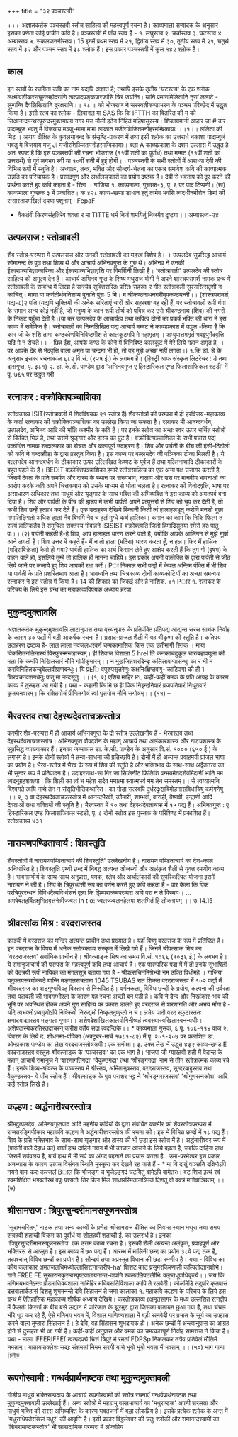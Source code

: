 +++
title = "३२ पञ्चस्तवी"

+++
अज्ञातकर्तक पञ्चस्तवी स्तोत्र साहित्य की महत्त्वपूर्ण रचना है। काव्यमाला सम्पादक के अनुसार इसका प्रणेता कोई प्राचीन कवि है। पञ्चस्तवी में पाँच स्तव हैं -
१. लघुस्तव २. चर्चास्तव ३. घटस्तव ४. अम्बास्तव ५. सकलजननीस्तव। 15 इनमें प्रथम स्तव में २१, द्वितीय स्तव में ३०, तृतीय स्तव में २१, चतुर्थ स्तव में
३२ और पञ्चम स्तव में ३८ श्लोक हैं। इस प्रकार पञ्चस्तवी में कुल १४२ श्लोक हैं।
## काल  
इन स्तवों के रचयिता कवि का नाम यद्यपि अज्ञात है; तथापि इसके तृतीय 'घटस्तव' के एक श्लोक
लक्ष्मीवशीकरणचूर्णसहोदराणि त्वत्पादपङ्कजरजांसि चिरं जयन्ति। यानि प्रमाणमिलितानि नृणां ललाटे -
लुम्पन्ति दैवलिखितानि दुरक्षराणि।। १८ ॥ को भोजराज ने सरस्वतीकण्ठाभरण के पञ्चम परिच्छेद में उद्धृत किया है। इसी स्तव का श्लोक - लिवानल मा
SAS कि कि IFTTH का वितरित की म को जिआनन्दमन्थरपुरन्दरमुक्तमाल्य
नगर मज मौली हठेन निहितं महिषासुरस्य। शिकायमानी आहार जा # कर पादाम्बुज भवतु में विजयाय मञ्जु-मामा मामा
लाकात मजीरशिजितमनोहरमम्बिकायाः ।।१।। ललिता की मिट । अप्पय दीक्षित के कुवलयानन्द के संसृष्टि-प्रकरण में तथा इसी श्लोक का उत्तरार्ध
नकाशा पादाम्बुजं भवतु मे विजयाय मजु
JI मजीरशिञ्जितमनोहरमम्बिकायाः। क्ला A काव्यप्रकाश के दशम उल्लास में उद्धृत है अतः स्पष्ट है कि इस पञ्चस्तवी की रचना भोजराज (११वीं शती का पूर्वार्ध) तथा मम्मट (११वीं शती का उत्तरार्थ) से पूर्व लगभग स्वी या १०वीं शती में हुई होगी।।
पञ्चस्तवी के सभी स्तोत्रों में आराध्या देवी की विभिन्न रूपों में स्तुति है। अध्यात्म, तन्त्र, भक्ति और सौन्दर्य-चेतना का एकत्र समावेश कवि की काव्यात्मक उन्नति का परिचायक है। प्रसादगुण और अर्थालङ्कारों का प्रयोग द्रष्टव्य है। देवी से भवताप को दूर करने की प्रार्थना करते हुए कवि कहता है - रिला । गाजिया १. काव्यमाला, गुच्छक-३, पृ. ६ पर पाद टिप्पणी। (ख) काव्यमाला गुच्छक ३ में प्रकाशित।
क
४२८
काव्य-खण्ड
डाधान हतुं त्वमेव भवसि त्वदधीनमीशेन डिमां की
संसारतापमखिलं दयया पशूनाम्। FepaF
- वैकर्तवी किरणसंहतिरेव शक्ता र
मा TITTE धर्म निजं शमयितुं निजयैव दृष्टया।। अम्बास्तव-२४

##  उत्पलराज : स्तोत्रावली
शैव स्तोत्र-परम्परा में उत्पलराज और उनकी स्तोत्रावली का महत्त्व विशेष है। । उत्पलदेव सुप्रसिद्ध आचार्य सोमानन्द के पुत्र तथा शिष्य थे और आचार्य अभिनवगुप्त के गुरु थे। अभिनव ने उनकी ईश्वरप्रत्यभिज्ञाकारिका और ईश्वरप्रत्यभिज्ञावृत्ति पर विमर्शिनी लिखी है। 'स्तोत्रावली' उत्पलदेव की स्तोत्र साहित्य को अमूल्य देन है। आचार्य अभिनव गुप्त के शिष्य मधुराज योगी ने अपने शास्त्रपरामर्श नामक ग्रन्थ में स्तोत्रावली के सम्बन्ध में लिखा है
सन्त्येव सूक्तिसरितः परितः सहस्राः र गीत स्तोत्रावली सुरसरित्सदृशी न काचित्। माया
या कर्णतीर्थमतिशय्य पुनाति पुंसः 5 मि। म
श्रीकण्ठनाथनगरीमुपकण्ठयन्ती।। (शास्त्रपरामर्श, पद्य-८)२ पति (यद्यपि सूक्तियों की अनेक सरिताएं चारों ओर सहस्रशः बह रही हैं, पर स्तोत्रावली रूपी गंगा के समान अन्य कोई नहीं है, जो मनुष्य के कान रूपी तीर्थ को पवित्र कर उसे श्रीकण्ठनाथ (शिव) की नगरी के निकट पहुँचा देती है।)या कर
उत्पलदेव के आचार्यत्व तथा कवित्व दोनों का प्रकर्ष भक्ति की धारा में इस काव्य में समेकित है। स्तोत्रावली का निम्नलिखित पद्य आचार्य मम्मट ने काव्यप्रकाश में उद्धृत -किया है कि कार जी के शशि तामा
कण्ठकोणविनिविष्टमीश ते कालकूटमपि मे महामृतम् ।
अप्युपात्तममृतं भवद्वपुर्भेदवृत्ति यदि मे न रोचते।। - छिह ईश, आपके कण्ठ के कोने में विनिविष्ट कालकूट में मेरे लिये महान अमृत है, । पर आपके देह से भेदवृत्ति वाला अमृत या चन्द्रमा भी हो, तो वह मुझे अच्छा नहीं लगता।)
१.कि डॉ. डे के अनुसार इसका रचनाकाल ६८२ वि.सं. (९२५ ई.) के लगभग है। (हिस्ट्री आफ संस्कृत
लिटरेचर : डे तथा दासगुप्त, पृ. ३८१) २. डा. के.सी. पाण्डेय द्वारा 'अभिनवगुप्त ए हिस्टारिकल एण्ड फिलासाफिकल स्टडी' में
पृ. ७६५ पर उद्धृत गरी
## रत्नाकर : वक्रोक्तिपञ्चाशिका
स्तोत्रकाव्य ISIT(स्तोत्रावली में शिवविषयक २१ स्तोत्र हैं) शैवस्तोत्रों की परम्परा में ही हरविजय-महाकाव्य के कर्ता रत्नाकर की वक्रोक्तिपञ्चाशिका का उल्लेख किया जा सकता है। रलाकर भी आनन्दवर्धन, उत्पलदेव, अभिनव आदि की भाँति कश्मीर के कवि हैं। पर इनके स्तोत्र का अन्तः स्वर ऊपर चर्चित स्तोत्रों से किंचित् भिन्न है, तथा उसमें श्रृङ्गार और हास्य का पुट है। वक्रोक्तिपञ्चाशिका के सभी पचास पद्य वक्रोक्ति नामक शब्दालंकार का रोचक और कलापूर्ण उदाहरण है। शिव और पार्वती के बीच की हंसी-ठिठोली को कवि ने शब्दक्रीडा के द्वारा प्रस्तुत किया है। इस काव्य पर वल्लभदेव की पञ्जिका टीका मिलती है। ये वल्लभदेव आनन्दवर्धन के टीकाकार ऊपर उल्लिखित कैय्यट के पूर्वज हैं तथा मल्लिनाथादि टीकाकारों के बहुत पहले के हैं।
BEDIT वक्रोक्तिपञ्चाशिका हमारे स्तोत्रसाहित्य का एक अन्य पक्ष उजागर करती है, जिसमें देवता के प्रति समर्पण और दास्य के स्थान पर सख्यभाव, नालाप और उस पर मानवीय भावनाओं का आरोप करके कवि अपने चित्तकषाय को उसके माध्यम से धोता चलता है। रत्नाकर की विनोदवृत्ति, भाषा पर असाधारण अधिकार तथा माधुर्य और श्रृङ्गार के साथ भक्ति की अभिव्यक्ति ने इस काव्य को अमतपर्व बना दिया है। शिव और पार्वती के बीच की झड़प में कभी पार्वती अपने प्रत्युत्तरों से शिव को चुप कर देती हैं, तो कभी शिव उन्हें हतप्रभ कर देते हैं। एक उदाहरण देखिये स्किानी किती
त्वं हालाहलभृत् करोषि मनसो मूछा ममालिङ्गितो अधिक
हालां नैव बिभर्मि नैव च हलं मुग्धे कथं हालिकः। कमान का काम कि निकि फिल्म त
सत्यं हालिकतैव ते समुचिता सक्तस्य गोवाहने ISISIST
वक्रोक्त्यति जितो हिमाद्रिसुतया स्मेरो हरः पातु वः।। (२) पार्वती कहती हैं-हे शिव, आप हालाहल धारण करने वाले हैं, क्योंकि आपके आलिंगन से मुझे मूर्छा आने लगती है। शिव उत्तर में कहते हैं- मैं न तो हाला (मदिरा) धारण करता हूँ, न हल। फिर मैं हालिक (मदिराविक्रेता) कैसे हो गया? पार्वती हालिक का अर्थ किसान लेते हुए आक्षेप करती हैं कि तुम गो (वृषभ) के वाहन वाले हो, इसलिये तुम्हें तो हालिक ही मानना चाहिये। इस प्रकार अपनी वक्रोक्ति के द्वारा पार्वती से जीत लिये जाने पर लजाये हुए शिव आपकी रक्षा करें। Pा निकाल
सभी पद्यों में केवल अन्तिम पंक्ति में भी शिव या पार्वती के प्रति प्रशस्तिभाव आता है। भावध्वनि तथा चित्रकाव्य दोनों काव्यकोटियों का अच्छा समन्वय रत्नाकर ने इस स्तोत्र में किया है।
14 की शिकार का जिकई और है नाशिक. ०१ Pार
१. रलाकर के परिचय के लिये इस ग्रन्थ का महाकाव्यविषयक अध्याय हरया
## मुकुन्दमुक्तावलि
अज्ञातकर्तक मुकुन्दमुक्तावलि लाटानुप्रास तथा वृत्त्यनुप्रास के प्रतिपंक्ति प्रतिपद्य आद्यन्त सरस सार्थक निर्वाह के कारण ३० पद्यों में बड़ी आकर्षक रचना है। प्रसाद-प्रांजल शैली में यह श्रीकृष्ण की स्तुति है। कतिपय उदाहरण द्रष्टव्य हैं- लाल लाला
नवजलधरवर्णं चम्पकामासिक किस तक उतीमागी स्तिक । माया विकसितनलिनास्यं विस्फुरन्मन्दहास्यम्।
ही शिवाज विशाला 5 hrel ति कनकाचदुकूल चारुबहावयूला
की मला कि कमपि निखिलसारं नौमि गोपीकुमारम्।। न मुखजितशरदिन्दुः कलिलावण्यासन्धुः का
र भी न करविनिहितकन्दुबेल्लवीप्राणबन्धुः। यि प्रEि वपुरुपसृतरेणुः कक्षनिःक्षिप्तवणु- काटिपणा की ही 1 शिरवचनवशगधेनुः पातु मा नन्दसूनुः ।। (१, २) एशिय माहिर PL कहीं-कहीं यमक के प्रति आग्रह के कारण काव्य में दुरूहता आ गयी है। यथा -
कहानी कि मि छ ही पिक निइन्द्रनिवारं व्रजपतिवारं निधूतवारं कृतघनवारम्। कि
रक्षितगोत्रं प्रीणितगोत्रं त्वां घृतगोत्र नौमि सगोत्रम्।। (११) –

## भैरवस्तव तथा देहस्थदेवताचक्रस्तोत्र
कश्मीर शैव-परम्परा में ही आचार्य अभिनवगुप्त के दो स्तोत्र उल्लेखनीय हैं - भैरवस्तव तथा देहस्थदेवताचक्रस्तोत्र। अभिनवगुप्त शैवदर्शन के महान् आचार्य तथा अलंकारशास्त्र और नाट्यशास्त्र के सुप्रसिद्ध व्याख्याकार हैं। इनका जन्मकाल डा. के.सी. पाण्डेय के अनुसार वि.सं. १००० (६५० ई.) के लगभग है। इनके दोनों स्तोत्रों में तन्त्र-साधना की प्रतिच्छवि है। दोनों में ही अत्यन्त प्रवाहमयी प्रांजल भाषा का प्रयोग है। भैरव-स्तोत्र में भैरव के रूप में शिव की स्तुति है और भक्तिभाव के साथ-साथ अद्वैततत्त्व का भी सुन्दर रूप में प्रतिपादन है। उदाहरणार्थ-सा गिर जा सिलिनीट फिलिशि वन्मयमेतदशेषमिदानीं भाति मम त्वदनुग्रहशक्त्या। कि शिली का त्वं च महेश सदैव ममात्मा स्वात्मभवं मम तेन समस्तम्।।
से त्वय्यात्मनि विश्वगते त्वयि नाथे तेन न संसृतिभीतिकथास्ति। का गोडा सत्स्वपि दुर्धरदुःखविमोहनासविधायिषु कर्मगणेषु ।। २, ३ वा देहस्थदेवताचक्रस्तोत्र में आनन्दभैरवी, कौमारी, शाम्भवी, वाराही, वैष्णवी, इन्द्राणी आदि देवताओं तथा शक्तियों की स्तुति है।
भैरवस्तव में १० तथा देहस्थदेवताचक्र में १५ पद्य हैं।
अभिनवगुप्त : ए हिस्टारिकल एण्ड फिलासफिकल स्टडी, पृ. ८ दोनों स्तोत्र इस पुस्तक के परिशिष्ट में प्रकाशित हैं।
स्तोत्रकाव्य
४३१
## नारायणपण्डिताचार्य : शिवस्तुति
शैवस्तोत्रों में नारायणपण्डिताचार्य की शिवस्तुति' उल्लेखनीय है। नारायण पण्डिताचार्य का देश-काल अनिर्धारित है। शिवस्तुति पृथ्वी छन्द में निबद्ध अत्यन्त ओजस्वी और अलंकृत शैली से युक्त रमणीय काव्य है। भावगाम्भीर्य के साथ-साथ अनुप्रास, यमक, श्लेष और अर्थालंकारों की सुपरिकल्पित योजना इसमें नारायण ने की है। शिव के त्रिपुरध्वंसी रूप का वर्णन करते हुए कवि कहता है - वार केला किं पिक परत्रिपुररन्धनं विविधदैत्यविध्वंसनं एला कि झिम्पराक्रमपरम्परा अपि परा न ते विस्मयः।
... अमषेबलहर्षितक्षुभितवृत्तनेत्रीज्ज्वल In t o: ज्वलज्ज्वलनहेलया शलभितं हि लोकत्रयम् ।। ७ 14.15

## श्रीवत्सांक मिश्र : वरदराजस्तव
काञ्ची में वरदराज का मन्दिर अत्यन्त प्राचीन तथा प्रख्यात है। यहाँ विष्णु वरदराज के रूप में प्रतिष्ठित हैं। इन वरदराज के विषय में अनेक स्तोत्रकाव्य संस्कृत में लिखे गये हैं। जिनमें श्रीवत्साक मिश्र का 'वरदराजस्तव' सर्वाधिक प्राचीन है। श्रीवत्साङ्क मिश्र का समय वि.सं. १०६६ (१०३६ ई.) के लगभग है। ये रामानुजाचार्य की परम्परा के महत्त्वपूर्ण कवि तथा आचार्य हैं। एक पारम्परिक पद्य में में तो इनके सुभाषितों को वेदत्रयी रूपी नायिका का मंगलसूत्र बताया गया है -
श्रीवत्सचिनमिश्रेभ्यो नम उक्ति विधीमहे । गाजिया यदुक्तयस्त्रयीकण्ठे यान्ति मङ्गलसत्रतामा
1045 TSUBAS
रात शिकत वरदराजस्तव में १०२ पद्यों में श्रीवरदराज का षाड्गुण्यविग्रह विस्तार से निरूपित है। वर्णनकला, विविध छन्दों के प्रयोग, कल्पना की उर्वरता तथा पदावली की भावगम्भीरता के कारण यह रचना अच्छी बन पड़ी है। कवि ने दैन्य और निरहंकार-भाव की भूमि पर अवस्थित होकर अपने गुण साहित्य पर प्रकाश डालते हुए वरदराज से शरणागति और अभय माँगा है -
यदि त्वभक्तोऽप्यगुणोऽपि निष्क्रियो निरुद्यमो निष्कृतदुष्कृतो न च। लभेय पादौ वरद स्फुटास्ततः क्षमादयाद्यास्तव मङ्गला गुणाः।। अशेषदेशाखिलकालयोगिनीष्वहं त्ववस्थास्वखिलास्वनन्यधीः। अशेषदास्येकरतिस्तदाचरन् करीश वर्तेय सदा त्वदन्तिके।।
*
काव्यमाला गुसक, ६ पृ. १०६-११४ वाज २. विवरण के लिये द. शोधनमा-पत्रिका (अक्टूबर-मार्च १७८१-८२) में पृ. २०१-२०७ पर
प्रकाशित डा. ओमप्रकाश पाण्डेय का लेख वरदराजस्तोत्रत्रयी : एक समीक्षा। ३. उक्त लेख में उद्धृत
४३२
काव्य-खण्ड E वरदराजस्तव वस्तुतः श्रीवत्साड्क के 'पञ्चस्तवः' का एक भाग है। भाजपा जी ग्यारहवीं शती में वेदान्त के महान् आचार्य रामानुज ने 'शरणागतिगद्य' 'वैकुण्ठगद्य' तथा 'श्रीरङ्गगद्य' नाम से तीन स्तोत्रात्मक काव्य रचे हैं। इनके शिष्य-श्रीवत्स के पञ्चस्तव में श्रीस्तव, अमितानुषस्तव, वरदराजस्तव, सुन्दरबाहुस्तव तथा वैकुण्ठस्तव- ये पाँच स्तोत्र हैं। श्रीवत्साड्क के पुत्र पराशर भट्ट ने 'श्रीरङ्गराजस्तव' 'श्रीगुणरत्नकोश' आदि कई स्तोत्र लिखे हैं।
## कल्हण : अर्द्धनारीश्वरस्तोत्र
श्रीमदुत्पलदेव, अभिनवगुप्तपाद आदि महनीय कवियों के द्वारा संवर्धित कश्मीर की शैवस्तोत्रपरम्परा में राजतरङ्गिणीकार महाकवि कल्हण ने अर्द्धनारीश्वरस्तोत्र की रचना की। इस में विभिन्न छन्दों में १८ पद्य हैं। शिव के प्रति भक्तिभाव के साथ-साथ श्रृङ्गार और हास्य की भी छटा इस स्तोत्र में है। अर्द्धनारीश्वर रूप में (पार्वती वाले देहाध का) बायाँ हाथ दाहिने नयन में भी काजल आंजने के लिये बढ़ता है, जबकि दाहिना हाथ जिसमें सर्पवलय है, बायें हाथ में भी सर्प का अंगद पहनाने का प्रयास करता है। उमा-परमेश्वर इस प्रकार अनभ्यास के कारण उत्पन्न विसंगत स्थिति मुस्कुरा कर देखते रह जाते हैं - * मा वि दातुं वाञ्छति दक्षिणेऽपि नयने वामः करः कज्जलं Bाल कि भौजङ्ग च भुजेऽङ्गदं घटयितुं वामेऽपि वामेतरः। वट शिज
इत्थं स्वं स्वमशिक्षितं भगवतोरथं वपुः पश्यतोः तिर किन मिल
साधारस्मितलाञ्छितं दिशतु वो वक्त्रं मनोवाञ्छितम् ।। (७)
## श्रीसामराज : त्रिपुरसुन्दरीमानसपूजनस्तोत्र
'सुदामचरितम्' नाटक तथा अन्य काव्यों के प्रणेता श्रीसामराज दीक्षित का निवास स्थान मथुरा तथा समय सत्रहवीं शताब्दी विक्रम का पूर्वार्ध या सोलहवीं शताब्दी ई. का उत्तरार्ध है। इनका 'त्रिपुरसुन्दरीमानसपूजनस्तोत्र' एक उत्तम काव्य रचना है। इसकी शैली अत्यन्त अलंकृत, प्रवाहपूर्ण और भक्तिरस से आप्लुत है। इस काव्य में ७० पद्य हैं। आरम्भ में मालिनी छन्द का प्रयोग ३८वे पद्य तक है, तत्पश्चात् विविध छन्दों का प्रयोग है। सौन्दर्य तथा अप्रस्तुत विधान की छटा रमणीय है। यथा - विविध का कीय कलाकार अमतजलधिमध्योल्लासिरत्नान्तरीप-ha' शिशट काट
प्रसृमरकिरणाली कल्पितोद्यानशोभे।
गाने FREE
FE सुरतरुनकुरम्बस्पृष्टवातायनान्त-दापनि
श्चलदलिपटलीभिः क्लृप्तधूपाधिकृत्ये।। जय कि मणिमयभवनेऽन्तः प्रौढमाणिक्यशाला
नामिहिर मधिवसतिविशाला कापि ते रलवेदी। कोलमिडि तदुपरि कृतवासं दत्तबालार्कहासं दिशतु शुभमनन्ते देवि सिंहासनं ते
जमा कालाका
१. महाकवि कल्हण के परिचय के लिये इस ग्रन्थ में ऐतिहासिक महाकाव्य शीर्षक अध्याय देखिये।
कस्तोत्रकाव्य (अमृतसागर के मध्य उल्लसित रत्नद्वीप में फैलती किरणों के बीच बसे उद्यान में पारिजात के झुरमुट द्वारा जिसका वातायन छुआ गया है, तथा चंचल भौंरे धूप कर रहे हैं, ऐसे मणिमय भवन में, विशाल माणिक्यशाला में बड़ी रत्नवेदी पर प्रभात के सूर्य का उपहास करने वाला तुम्हारा सिंहासन है। हे देवि, वह सिंहासन शुभदायक हो।
अनेक छन्दों में अन्त्यानुप्रास का आग्रह होने से दुरूहता भी आ गयी है। कहीं-कहीं अनुप्रास और यमक का चमत्कारपूर्ण निर्वाह सामराज ने किया है। यथा - माला
IFFERIFFEf त्वत्पदपद्मे चित्तं त्रिपुरे मे रमतां FDPSp निकलकर तत्रैव प्रतिवेलं मौलिमें नमताम्।
यातायातक्लेशः सद्यः संशमतां निमम सरगी याचे भूयो भूयो भवता में भवताम् ।। (५०) भाग गाना [চনীড়

## रूपगोस्वामी : गन्धर्वप्रार्थनाष्टक तथा मुकुन्दमुक्तावली
गौडीय माधुर्य भक्तिसम्प्रदाय के आचार्य रूपगोस्वामी की स्तोत्र रचनाएँ गन्धर्वप्रार्थनाष्टक तथा मुकुन्दमुक्तावली उल्लेखाई हैं।
अन्य स्तोत्रों में महाप्रभु वल्लभाचार्य का 'मधुराष्टक' अपनी सरलता और माधुर्य भक्ति की सरस अभिव्यक्ति के कारण भक्तजनों में बड़ा लोकप्रिय है। इसके प्रत्येक श्लोक के अन्त में 'मधुराधिपतेरखिलं मधुरं' की आवृत्ति है। इसी प्रकार विट्ठलेश्वर की चतुः श्लोकी और रामानन्दस्वामी का 'शिवरामाष्टकस्तोत्र' भी साम्प्रदायिक परम्परा में लोकप्रिय
